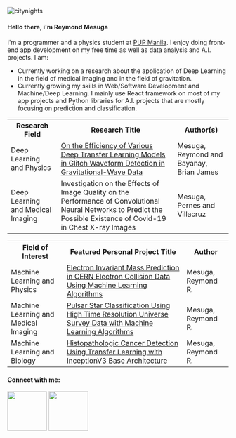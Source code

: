 
![citynights](https://user-images.githubusercontent.com/74803864/115126848-b57b4480-a004-11eb-951f-ea233d505a20.jpg)
<!-- <h4><strong>Hello there, i'm <a href="insert_website_link" target="_blank" rel="noopener noreferrer">Reymond Mesuga</a></strong></h4> -->
<h4><strong>Hello there, i'm Reymond Mesuga</strong></h4>
<p>I'm a programmer and a physics student at <a href="https://www.pup.edu.ph/">PUP Manila</a>. I enjoy doing front-end app development on my free time as well as data analysis and A.I. projects. I am:</p>
<ul>
  <li>Currently working on a research about the application of Deep Learning in the field of medical imaging and in the field of gravitation.</li>
  <li>Currently growing my skills in Web/Software Development and Machine/Deep Learning. I mainly use React framework on most of my app projects and Python libraries for A.I. projects that are mostly focusing on prediction and classification. </li>
</ul>
<!-- <p><i>Please click my name to check my personal website.</i></p> -->

<!-- <table>
  <tr>
    <th>Field of Interest:</th>
    <th>I am open to:</th>
    <th>Contact me on:</th>
  </tr>
  <tr>
    <td>Web and Software Development</td>
    <td>Web/Software Development Internship</td>
    <td>Gmail: mesugareymondrobin@gmail.com</td>
  </tr>
  <tr>
    <td>Machine and Deep Learning</td>
    <td>AI Engineering Internship</td>
    <td>Outlook: mesugareymondrobin@outlook.com</td>
  </tr>
  <tr>
    <td>Data Analysis</td>
    <td>Any collaboration work</td>
    <td>Student Email: rrmesuga@iskolarngbayan.pup.edu.ph</td>  
  </tr>
  <tr>
    <td>Programming in general</td>
    <td>Give my opinion on something. Just message me.</td>
    <td>LinkedIn: insert_linkedin_link</td>
  </tr>
</table> -->

<table>
  <tr>
    <th>Research Field</th>
    <th>Research Title</th>
    <th>Author(s)</th>
  </tr>
  <tr>
    <td>Deep Learning and Physics</td>
    <td><a href="https://arxiv.org/abs/2107.01863">On the Efficiency of Various Deep Transfer Learning Models in Glitch Waveform Detection in Gravitational-Wave Data</a></td>
    <td>Mesuga, Reymond and Bayanay, Brian James</td>
  </tr>
  <tr>
    <td>Deep Learning and Medical Imaging</td>
    <td>Investigation on the Effects of Image Quality on the Performance of Convolutional Neural Networks to Predict the Possible Existence of Covid-19 in Chest X-ray Images</td>
    <td>Mesuga, Pernes and Villacruz</td>
  </tr>
</table>

<table>
  <tr>
    <th>Field of Interest</th>
    <th>Featured Personal Project Title</th>
    <th>Author</th>
  </tr>
  <tr>
    <td>Machine Learning and Physics</td>
    <td><a href="https://github.com/Rey-commits/AI_DeepLearning_MachineLearning_Projects/tree/master/7_Electron_Invariant_Mass_Prediction">Electron Invariant Mass Prediction in CERN Electron Collision Data Using Machine Learning Algorithms</a></td>
    <td>Mesuga, Reymond R.</td>
  </tr>
  <tr>
    <td>Machine Learning and Medical Imaging</td>
    <td><a href="https://github.com/Rey-commits/AI_DeepLearning_MachineLearning_Projects/tree/master/11_Pulsar_Star_Prediction">Pulsar Star Classification Using High Time Resolution Universe Survey Data with Machine Learning Algorithms</a></td>
    <td>Mesuga, Reymond R.</td>
  </tr>
  <tr>
    <td>Machine Learning and Biology</td>
    <td><a href="https://github.com/Rey-commits/AI_DeepLearning_MachineLearning_Projects/blob/master/6_Histopathologic-Cancer-Detection/Histopathologic_Cancer_Detection_Using_InceptionV3_Transfer_Learning.ipynb">Histopathologic Cancer Detection Using Transfer Learning with InceptionV3 Base Architecture</a></td>
    <td>Mesuga, Reymond R.</td>
  </tr>
</table>

<h4><strong>Connect with me:</strong></h4>
<p align = "center">
  

<!-- [<img width="90rem" src="https://img.shields.io/badge/LinkedIn-0077B5?style=for-the-badge&logo=linkedin&logoColor=white"/>](insert_linkedin_link) -->
[<img width="90rem" src="https://img.shields.io/badge/GitHub-100000?style=for-the-badge&logo=github&logoColor=white"/>](https://github.com/Rey-commits)
[<img width="90rem" src="https://img.shields.io/badge/Facebook-1877F2?style=for-the-badge&logo=facebook&logoColor=white"/>](https://www.facebook.com/reymond.mesugah/)
</p>



